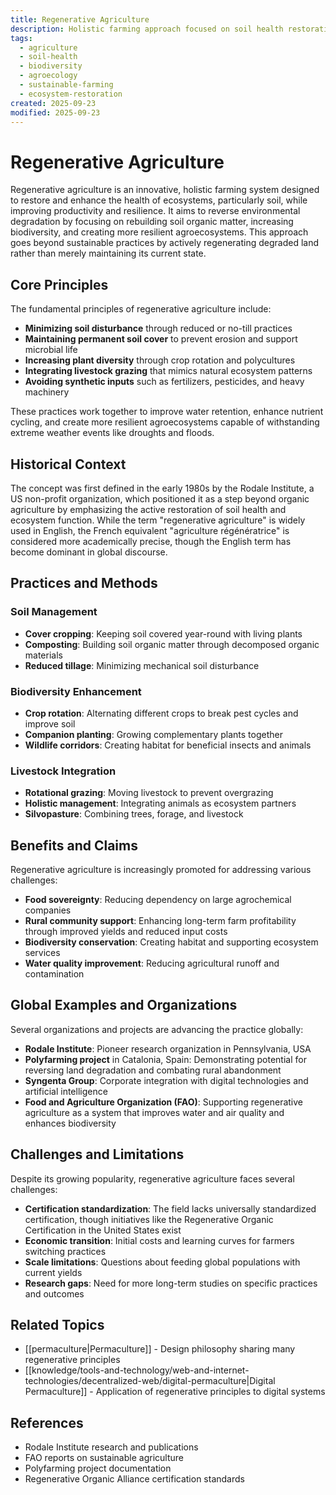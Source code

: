 ```yaml
---
title: Regenerative Agriculture
description: Holistic farming approach focused on soil health restoration and ecosystem resilience
tags:
  - agriculture
  - soil-health
  - biodiversity
  - agroecology
  - sustainable-farming
  - ecosystem-restoration
created: 2025-09-23
modified: 2025-09-23
---
```


# Regenerative Agriculture

Regenerative agriculture is an innovative, holistic farming system designed to restore and enhance the health of ecosystems, particularly soil, while improving productivity and resilience. It aims to reverse environmental degradation by focusing on rebuilding soil organic matter, increasing biodiversity, and creating more resilient agroecosystems. This approach goes beyond sustainable practices by actively regenerating degraded land rather than merely maintaining its current state.

## Core Principles

The fundamental principles of regenerative agriculture include:

- **Minimizing soil disturbance** through reduced or no-till practices
- **Maintaining permanent soil cover** to prevent erosion and support microbial life
- **Increasing plant diversity** through crop rotation and polycultures
- **Integrating livestock grazing** that mimics natural ecosystem patterns
- **Avoiding synthetic inputs** such as fertilizers, pesticides, and heavy machinery

These practices work together to improve water retention, enhance nutrient cycling, and create more resilient agroecosystems capable of withstanding extreme weather events like droughts and floods.

## Historical Context

The concept was first defined in the early 1980s by the Rodale Institute, a US non-profit organization, which positioned it as a step beyond organic agriculture by emphasizing the active restoration of soil health and ecosystem function. While the term "regenerative agriculture" is widely used in English, the French equivalent "agriculture régénératrice" is considered more academically precise, though the English term has become dominant in global discourse.

## Practices and Methods

### Soil Management
- **Cover cropping**: Keeping soil covered year-round with living plants
- **Composting**: Building soil organic matter through decomposed organic materials
- **Reduced tillage**: Minimizing mechanical soil disturbance

### Biodiversity Enhancement
- **Crop rotation**: Alternating different crops to break pest cycles and improve soil
- **Companion planting**: Growing complementary plants together
- **Wildlife corridors**: Creating habitat for beneficial insects and animals

### Livestock Integration
- **Rotational grazing**: Moving livestock to prevent overgrazing
- **Holistic management**: Integrating animals as ecosystem partners
- **Silvopasture**: Combining trees, forage, and livestock

## Benefits and Claims

Regenerative agriculture is increasingly promoted for addressing various challenges:

- **Food sovereignty**: Reducing dependency on large agrochemical companies
- **Rural community support**: Enhancing long-term farm profitability through improved yields and reduced input costs
- **Biodiversity conservation**: Creating habitat and supporting ecosystem services
- **Water quality improvement**: Reducing agricultural runoff and contamination

## Global Examples and Organizations

Several organizations and projects are advancing the practice globally:

- **Rodale Institute**: Pioneer research organization in Pennsylvania, USA
- **Polyfarming project** in Catalonia, Spain: Demonstrating potential for reversing land degradation and combating rural abandonment
- **Syngenta Group**: Corporate integration with digital technologies and artificial intelligence
- **Food and Agriculture Organization (FAO)**: Supporting regenerative agriculture as a system that improves water and air quality and enhances biodiversity

## Challenges and Limitations

Despite its growing popularity, regenerative agriculture faces several challenges:

- **Certification standardization**: The field lacks universally standardized certification, though initiatives like the Regenerative Organic Certification in the United States exist
- **Economic transition**: Initial costs and learning curves for farmers switching practices
- **Scale limitations**: Questions about feeding global populations with current yields
- **Research gaps**: Need for more long-term studies on specific practices and outcomes

## Related Topics

- [[permaculture|Permaculture]] - Design philosophy sharing many regenerative principles
- [[knowledge/tools-and-technology/web-and-internet-technologies/decentralized-web/digital-permaculture|Digital Permaculture]] - Application of regenerative principles to digital systems

## References

- Rodale Institute research and publications
- FAO reports on sustainable agriculture
- Polyfarming project documentation
- Regenerative Organic Alliance certification standards
